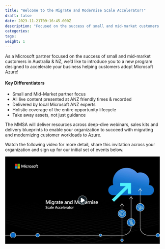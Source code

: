 ```yaml
---
title: "Welcome to the Migrate and Modernise Scale Accelerator!"
draft: false
date: 2023-11-21T09:16:45.000Z
description: "Focused on the success of small and mid-market customers in Australia & NZ, we’d like to introduce you to a new program designed to accelerate your business helping customers adopt Microsoft Azure!"
categories:
tags:
weight: 1
---
```


As a Microsoft partner focused on the success of small and mid-market customers in Australia & NZ, we’d like to introduce you to a new program designed to accelerate your business helping customers adopt Microsoft Azure!

#### Key Differentiators ####

- Small and Mid-Market partner focus
- All live content presented at ANZ friendly times & recorded
- Delivered by local Microsoft ANZ experts
- Holistic coverage of the entire opportunity lifecycle
- Take away assets, not just guidance

The MMSA will deliver resources across deep-dive webinars, sales kits and delivery blueprints to enable your organization to succeed with migrating and modernizing customer workloads to Azure.

Watch the following video for more detail, share this invitation across your organization and sign up for our initial set of events below.

[![video](1.jpg)](https://aka.ms/mmsa/overview)